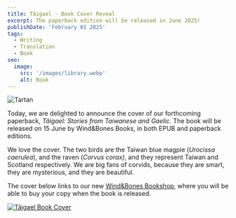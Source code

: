 ```yaml
---
title: Tâigael - Book Cover Reveal
excerpt: The paperback edition will be released in June 2025!
publishDate: 'February 01 2025'
tags:
  - Writing
  - Translation
  - Book
seo:
  image:
    src: '/images/library.webp'
    alt: Book
---
```


![Tartan](/images/library.webp)

Today, we are delighted to announce the cover of our forthcoming paperback, _Tâigael: Stories from Taiwanese and Gaelic_. The book will be released on 15 June by Wind&Bones Books, in both EPUB and paperback editions.

We love the cover. The two birds are the Taiwan blue magpie (_Urocissa caerulea_), and the raven (_Corvus corax)_, and they represent Taiwan and Scotland respectively. We are big fans of corvids, because they are smart, they are mysterious, and they are beautiful.

The cover below links to our new [Wind&Bones Bookshop](https://books.windandbones.com/product/taigael-stories-from-taiwanese-and-gaelic), where you will be able to buy your copy when the book is released.

[![Tâigael Book Cover](/images/taigael.webp)](https://books.windandbones.com/product/taigael-stories-from-taiwanese-and-gaelic)
